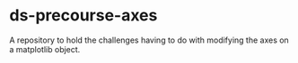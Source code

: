 # ds-precourse-axes
A repository to hold the challenges having to do with modifying the axes on a matplotlib object.
